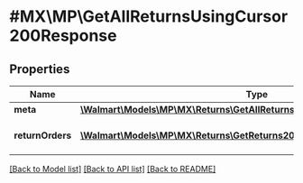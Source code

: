 # #MX\MP\GetAllReturnsUsingCursor200Response

## Properties

Name | Type | Description | Notes
------------ | ------------- | ------------- | -------------
**meta** | [**\Walmart\Models\MP\MX\Returns\GetAllReturnsUsingCursor200ResponseMeta**](GetAllReturnsUsingCursor200ResponseMeta.md) |  |
**returnOrders** | [**\Walmart\Models\MP\MX\Returns\GetReturns200ResponseReturnOrdersInner[]**](GetReturns200ResponseReturnOrdersInner.md) | List of returns for the seller. |


[[Back to Model list]](../) [[Back to API list]](../../Api/MX/MP) [[Back to README]](../../README.md)

